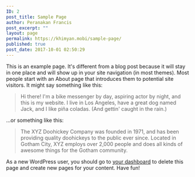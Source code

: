 ```yaml
---
ID: 2
post_title: Sample Page
author: Peranakan Francis
post_excerpt: ""
layout: page
permalink: https://khimyan.mobi/sample-page/
published: true
post_date: 2017-10-01 02:50:29
---
```

This is an example page. It's different from a blog post because it will stay in one place and will show up in your site navigation (in most themes). Most people start with an About page that introduces them to potential site visitors. It might say something like this:

<blockquote>Hi there! I'm a bike messenger by day, aspiring actor by night, and this is my website. I live in Los Angeles, have a great dog named Jack, and I like pi&#241;a coladas. (And gettin' caught in the rain.)</blockquote>

...or something like this:

<blockquote>The XYZ Doohickey Company was founded in 1971, and has been providing quality doohickeys to the public ever since. Located in Gotham City, XYZ employs over 2,000 people and does all kinds of awesome things for the Gotham community.</blockquote>

As a new WordPress user, you should go to <a href="https://khimyan.mobi/wp-admin/">your dashboard</a> to delete this page and create new pages for your content. Have fun!